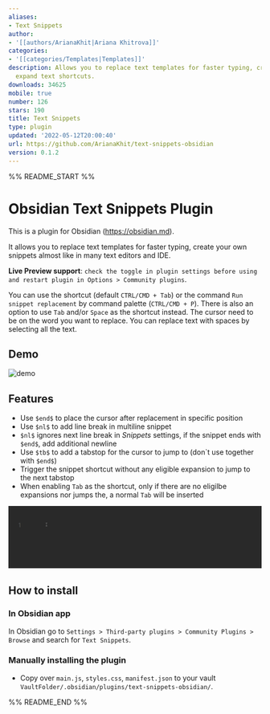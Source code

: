 ```yaml
---
aliases:
- Text Snippets
author:
- '[[authors/ArianaKhit|Ariana Khitrova]]'
categories:
- '[[categories/Templates|Templates]]'
description: Allows you to replace text templates for faster typing, create your own,
  expand text shortcuts.
downloads: 34625
mobile: true
number: 126
stars: 190
title: Text Snippets
type: plugin
updated: '2022-05-12T20:00:40'
url: https://github.com/ArianaKhit/text-snippets-obsidian
version: 0.1.2
---
```


%% README_START %%

# Obsidian Text Snippets Plugin

This is a plugin for Obsidian (https://obsidian.md).

It allows you to replace text templates for faster typing, create your own snippets almost like in many text editors and IDE. 

**Live Preview support**: ```check the toggle in plugin settings before using and restart plugin in Options > Community plugins```.

You can use the shortcut (default `CTRL/CMD + Tab`) or the command `Run snippet replacement` by command palette (`CTRL/CMD + P`). There is also an option to use `Tab` and/or `Space` as the shortcut instead. The cursor need to be on the word you want to replace. You can replace text with spaces by selecting all the text.

## Demo

![demo](https://raw.githubusercontent.com/ArianaKhit/text-snippets-obsidian/main/demo.gif)

## Features
- Use ```$end$``` to place the cursor after replacement in specific position
- Use ```$nl$``` to add line break in multiline snippet
- ```$nl$``` ignores next line break in _Snippets_ settings, if the snippet ends with ```$end$```, add additional newline
- Use ```$tb$``` to add a tabstop for the cursor to jump to (don`t use together with ```$end$```)
- Trigger the snippet shortcut without any eligible expansion to jump to the next tabstop
- When enabling `Tab` as the shortcut, only if there are no eligilbe expansions nor jumps the, a normal `Tab` will be inserted

![tabstop-demo](https://raw.githubusercontent.com/Arax20/text-snippets-obsidian/main/tabstop_demo.gif)

## How to install

### In Obsidian app

In Obsidian go to `Settings > Third-party plugins > Community Plugins > Browse` and search for `Text Snippets`.

### Manually installing the plugin

- Copy over `main.js`, `styles.css`, `manifest.json` to your vault `VaultFolder/.obsidian/plugins/text-snippets-obsidian/`.



%% README_END %%